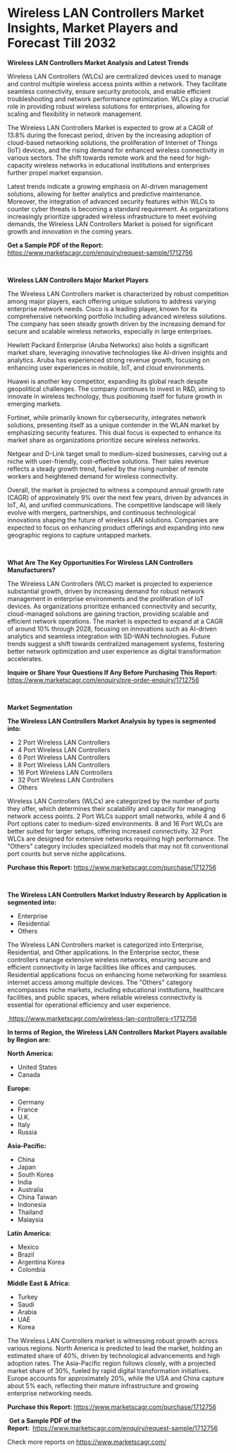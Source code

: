 <p><h1>Wireless LAN Controllers Market Insights, Market Players and Forecast Till 2032</h1></p><p><strong>Wireless LAN Controllers Market Analysis and Latest Trends</strong></p>
<p><p>Wireless LAN Controllers (WLCs) are centralized devices used to manage and control multiple wireless access points within a network. They facilitate seamless connectivity, ensure security protocols, and enable efficient troubleshooting and network performance optimization. WLCs play a crucial role in providing robust wireless solutions for enterprises, allowing for scaling and flexibility in network management.</p><p>The Wireless LAN Controllers Market is expected to grow at a CAGR of 13.8% during the forecast period, driven by the increasing adoption of cloud-based networking solutions, the proliferation of Internet of Things (IoT) devices, and the rising demand for enhanced wireless connectivity in various sectors. The shift towards remote work and the need for high-capacity wireless networks in educational institutions and enterprises further propel market expansion.</p><p>Latest trends indicate a growing emphasis on AI-driven management solutions, allowing for better analytics and predictive maintenance. Moreover, the integration of advanced security features within WLCs to counter cyber threats is becoming a standard requirement. As organizations increasingly prioritize upgraded wireless infrastructure to meet evolving demands, the Wireless LAN Controllers Market is poised for significant growth and innovation in the coming years.</p></p>
<p><strong>Get a Sample PDF of the Report:&nbsp;</strong> <a href="https://www.marketscagr.com/enquiry/request-sample/1712756?utm_campaign=2116&utm_medium=2&utm_source=Github&utm_content=ia&utm_term=08042025&utm_id=wireless-lan-controllers">https://www.marketscagr.com/enquiry/request-sample/1712756</a></p>
<p>&nbsp;</p>
<p><strong>Wireless LAN Controllers Major Market Players</strong></p>
<p><p>The Wireless LAN Controllers market is characterized by robust competition among major players, each offering unique solutions to address varying enterprise network needs. Cisco is a leading player, known for its comprehensive networking portfolio including advanced wireless solutions. The company has seen steady growth driven by the increasing demand for secure and scalable wireless networks, especially in large enterprises.</p><p>Hewlett Packard Enterprise (Aruba Networks) also holds a significant market share, leveraging innovative technologies like AI-driven insights and analytics. Aruba has experienced strong revenue growth, focusing on enhancing user experiences in mobile, IoT, and cloud environments.</p><p>Huawei is another key competitor, expanding its global reach despite geopolitical challenges. The company continues to invest in R&D, aiming to innovate in wireless technology, thus positioning itself for future growth in emerging markets.</p><p>Fortinet, while primarily known for cybersecurity, integrates network solutions, presenting itself as a unique contender in the WLAN market by emphasizing security features. This dual focus is expected to enhance its market share as organizations prioritize secure wireless networks.</p><p>Netgear and D-Link target small to medium-sized businesses, carving out a niche with user-friendly, cost-effective solutions. Their sales revenue reflects a steady growth trend, fueled by the rising number of remote workers and heightened demand for wireless connectivity.</p><p>Overall, the market is projected to witness a compound annual growth rate (CAGR) of approximately 9% over the next few years, driven by advances in IoT, AI, and unified communications. The competitive landscape will likely evolve with mergers, partnerships, and continuous technological innovations shaping the future of wireless LAN solutions. Companies are expected to focus on enhancing product offerings and expanding into new geographic regions to capture untapped markets.</p></p>
<p>&nbsp;</p>
<p><strong>What Are The Key Opportunities For Wireless LAN Controllers Manufacturers?</strong></p>
<p><p>The Wireless LAN Controllers (WLC) market is projected to experience substantial growth, driven by increasing demand for robust network management in enterprise environments and the proliferation of IoT devices. As organizations prioritize enhanced connectivity and security, cloud-managed solutions are gaining traction, providing scalable and efficient network operations. The market is expected to expand at a CAGR of around 10% through 2028, focusing on innovations such as AI-driven analytics and seamless integration with SD-WAN technologies. Future trends suggest a shift towards centralized management systems, fostering better network optimization and user experience as digital transformation accelerates.</p></p>
<p><strong>Inquire or Share Your Questions If Any Before Purchasing This Report:</strong> <a href="https://www.marketscagr.com/enquiry/pre-order-enquiry/1712756?utm_campaign=2116&utm_medium=2&utm_source=Github&utm_content=ia&utm_term=08042025&utm_id=wireless-lan-controllers">https://www.marketscagr.com/enquiry/pre-order-enquiry/1712756</a></p>
<p>&nbsp;</p>
<p><strong>Market Segmentation</strong></p>
<p><strong>The Wireless LAN Controllers Market Analysis by types is segmented into:</strong></p>
<p><ul><li>2 Port Wireless LAN Controllers</li><li>4 Port Wireless LAN Controllers</li><li>6 Port Wireless LAN Controllers</li><li>8 Port Wireless LAN Controllers</li><li>16 Port Wireless LAN Controllers</li><li>32 Port Wireless LAN Controllers</li><li>Others</li></ul></p>
<p><p>Wireless LAN Controllers (WLCs) are categorized by the number of ports they offer, which determines their scalability and capacity for managing network access points. 2 Port WLCs support small networks, while 4 and 6 Port options cater to medium-sized environments. 8 and 16 Port WLCs are better suited for larger setups, offering increased connectivity. 32 Port WLCs are designed for extensive networks requiring high performance. The "Others" category includes specialized models that may not fit conventional port counts but serve niche applications.</p></p>
<p><strong>Purchase this Report:&nbsp;</strong><a href="https://www.marketscagr.com/purchase/1712756?utm_campaign=2116&utm_medium=2&utm_source=Github&utm_content=ia&utm_term=08042025&utm_id=wireless-lan-controllers">https://www.marketscagr.com/purchase/1712756</a></p>
<p>&nbsp;</p>
<p><strong>The Wireless LAN Controllers Market Industry Research by Application is segmented into:</strong></p>
<p><ul><li>Enterprise</li><li>Residential</li><li>Others</li></ul></p>
<p><p>The Wireless LAN Controllers market is categorized into Enterprise, Residential, and Other applications. In the Enterprise sector, these controllers manage extensive wireless networks, ensuring secure and efficient connectivity in large facilities like offices and campuses. Residential applications focus on enhancing home networking for seamless internet access among multiple devices. The "Others" category encompasses niche markets, including educational institutions, healthcare facilities, and public spaces, where reliable wireless connectivity is essential for operational efficiency and user experience.</p></p>
<p><a href="https://www.marketscagr.com/wireless-lan-controllers-r1712756?utm_campaign=2116&utm_medium=2&utm_source=Github&utm_content=ia&utm_term=08042025&utm_id=wireless-lan-controllers">&nbsp;https://www.marketscagr.com/wireless-lan-controllers-r1712756</a></p>
<p><strong>In terms of Region, the Wireless LAN Controllers Market Players available by Region are:</strong></p>
<p>
    <p> <strong> North America: </strong>
        <ul>
            <li>United States</li>
            <li>Canada</li>
        </ul>
        </p> 
    <p> <strong> Europe: </strong>
        <ul>
            <li>Germany</li>
            <li>France</li>
            <li>U.K.</li>
            <li>Italy</li>
            <li>Russia</li>
        </ul>
        </p> 
    <p> <strong> Asia-Pacific: </strong>
        <ul>
            <li>China</li>
            <li>Japan</li>
            <li>South Korea</li>
            <li>India</li>
            <li>Australia</li>
            <li>China Taiwan</li>
            <li>Indonesia</li>
            <li>Thailand</li>
            <li>Malaysia</li>
        </ul>
        </p> 
    <p> <strong> Latin America: </strong>
        <ul>
            <li>Mexico</li>
            <li>Brazil</li>
            <li>Argentina Korea</li>
            <li>Colombia</li>
        </ul>
        </p> 
    <p> <strong> Middle East & Africa: </strong>
        <ul>
            <li>Turkey</li>
            <li>Saudi</li>
            <li>Arabia</li>
            <li>UAE</li>
            <li>Korea</li>
        </ul>
    </p>
    </p>
<p><p>The Wireless LAN Controllers market is witnessing robust growth across various regions. North America is predicted to lead the market, holding an estimated share of 40%, driven by technological advancements and high adoption rates. The Asia-Pacific region follows closely, with a projected market share of 30%, fueled by rapid digital transformation initiatives. Europe accounts for approximately 20%, while the USA and China capture about 5% each, reflecting their mature infrastructure and growing enterprise networking needs.</p></p>
<p><strong>Purchase this Report: </strong><a href="https://www.marketscagr.com/purchase/1712756?utm_campaign=2116&utm_medium=2&utm_source=Github&utm_content=ia&utm_term=08042025&utm_id=wireless-lan-controllers">https://www.marketscagr.com/purchase/1712756</a></p>
<p>&nbsp;<strong>Get a Sample PDF of the Report:&nbsp;&nbsp;</strong><a href="https://www.marketscagr.com/enquiry/request-sample/1712756?utm_campaign=2116&utm_medium=2&utm_source=Github&utm_content=ia&utm_term=08042025&utm_id=wireless-lan-controllers">https://www.marketscagr.com/enquiry/request-sample/1712756</a></p>
<p><strong></strong></p>
<p>Check more reports on <a href="https://www.marketscagr.com/?utm_campaign=2116&utm_medium=2&utm_source=Github&utm_content=ia&utm_term=08042025&utm_id=wireless-lan-controllers">https://www.marketscagr.com/</a></p>